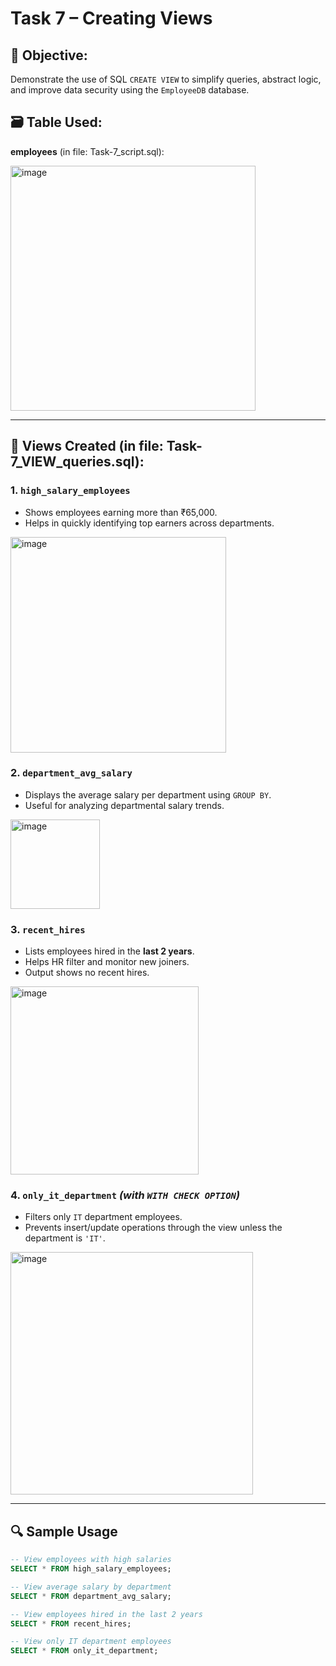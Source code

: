 # Task 7 – Creating Views

## 🎯 Objective:
Demonstrate the use of SQL `CREATE VIEW` to simplify queries, abstract logic, and improve data security using the `EmployeeDB` database.

## 🗃️ Table Used:
**employees**  (in file: Task-7_script.sql):

<img width="392" alt="image" src="https://github.com/user-attachments/assets/4b078505-ac16-4c94-8e2a-ee8de9537788" />

---

## 📄 Views Created (in file: Task-7_VIEW_queries.sql):

### 1. `high_salary_employees`
- Shows employees earning more than ₹65,000.
- Helps in quickly identifying top earners across departments.
<img width="345" alt="image" src="https://github.com/user-attachments/assets/fccd64d3-7936-4e73-97b5-4384a9cb84f5" />

### 2. `department_avg_salary`
- Displays the average salary per department using `GROUP BY`.
- Useful for analyzing departmental salary trends.
<img width="143" alt="image" src="https://github.com/user-attachments/assets/344e0665-52dd-4d80-bf75-bd54769ac948" />

### 3. `recent_hires`
- Lists employees hired in the **last 2 years**.
- Helps HR filter and monitor new joiners.
- Output shows no recent hires.
<img width="301" alt="image" src="https://github.com/user-attachments/assets/01724c10-0c9b-4edc-8efa-5e7894752c28" />

### 4. `only_it_department` *(with `WITH CHECK OPTION`)*
- Filters only `IT` department employees.
- Prevents insert/update operations through the view unless the department is `'IT'`.
<img width="388" alt="image" src="https://github.com/user-attachments/assets/04789996-be0a-4aae-8437-bc34efb0d34b" />

---

## 🔍 Sample Usage

```sql
-- View employees with high salaries
SELECT * FROM high_salary_employees;

-- View average salary by department
SELECT * FROM department_avg_salary;

-- View employees hired in the last 2 years
SELECT * FROM recent_hires;

-- View only IT department employees
SELECT * FROM only_it_department;
